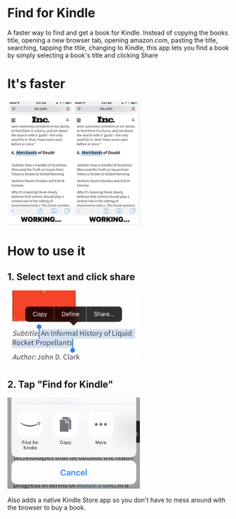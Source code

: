 # Find for Kindle

A faster way to find and get a book for Kindle. Instead of copying the books title, opening a new browser tab, opening amazon.com, pasting the title, searching, tapping the title, changing to Kindle, this app lets you find a book by simply selecting a book's title and clicking Share

# It's faster

<img src="https://github.com/mortenjust/find-for-kindle/blob/master/ux/demo-compare.mov.gif?raw=true">

# How to use it

## 1. Select text and click share
<img width=300 src="https://github.com/mortenjust/find-for-kindle/blob/master/ux/demo-extension00.png?raw=true">

## 2. Tap "Find for Kindle"
<img width=300 src="https://github.com/mortenjust/find-for-kindle/blob/master/ux/demo-extension01.png?raw=true">

Also adds a native Kindle Store app so you don't have to mess around with the browser to buy a book. 
